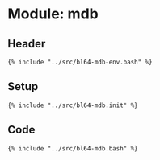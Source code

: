 # Module: mdb

## Header

```shell
{% include "../src/bl64-mdb-env.bash" %}
```

## Setup

```shell
{% include "../src/bl64-mdb.init" %}
```

## Code

```shell
{% include "../src/bl64-mdb.bash" %}
```

